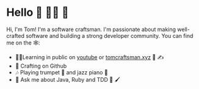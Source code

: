 # Hello 👋 🧑‍💻 🚀

Hi, I'm Tom! I'm a software craftsman. I'm passionate about making well-crafted software and building a strong developer community. 
You can find me on the 🕸️:

- 👨‍🏫Learning in public on <a href="https://www.youtube.com/watch?v=LXudZWNdnTU">youtube</a> or <a href="https://tomcraftsman.xyz/">tomcraftsman.xyz</a> 🎥  ✍️
- 🧰 Crafting on Github 
- 🎶 Playing trumpet 🎺 and jazz piano 🎹
- 🙋 Ask me about Java, Ruby and TDD 🎨 🖌️ 
